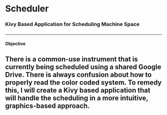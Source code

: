 # Scheduler
### Kivy Based Application for Scheduling Machine Space
### 
-------------------------------------
#### Objective

There is a common-use instrument that is currently being scheduled using a shared Google Drive.  There is always confusion about how to properly read the color coded system.  To remedy this, I will create a Kivy based application that will handle the scheduling in a more intuitive, graphics-based approach.
--------------------------------------

 
